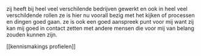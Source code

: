 zij heeft bij heel veel verschilende bedrijven gewerkt en ook in heel veel verschildende rollen 
ze is hier nu voorall bezig met het kijken of processen en dingen goed gaan. ze is ook een goed aanspreek punt voor mij want zij kan mij goed in contact zetten met andere mensen die voor mij van belang zouden kunnen zijn.




[[kennismakings profielen]]
